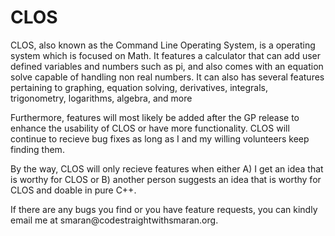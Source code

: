 <!DOCTYPE html>
<html>
<body>

<h1>CLOS</h1>
<p>CLOS, also known as the Command Line Operating System, is a operating system which is focused on Math. It features a calculator that can add user defined variables and numbers such as pi, and also comes with an equation solve capable of handling non real numbers. It can also has several features pertaining to graphing, equation solving, derivatives, integrals, trigonometry, logarithms, algebra, and more</p>

<p>Furthermore, features will most likely be added after the GP release to enhance the usability of CLOS or have more functionality. CLOS will continue to recieve bug fixes as long as I and my willing volunteers keep finding them.</p>

<p>By the way, CLOS will only recieve features when either A) I get an idea that is worthy for CLOS or B) another person suggests an idea that is worthy for CLOS and doable in pure C++.</p>

<p>If there are any bugs you find or you have feature requests, you can kindly email me at smaran@codestraightwithsmaran.org.</p>
</body>
</html>
